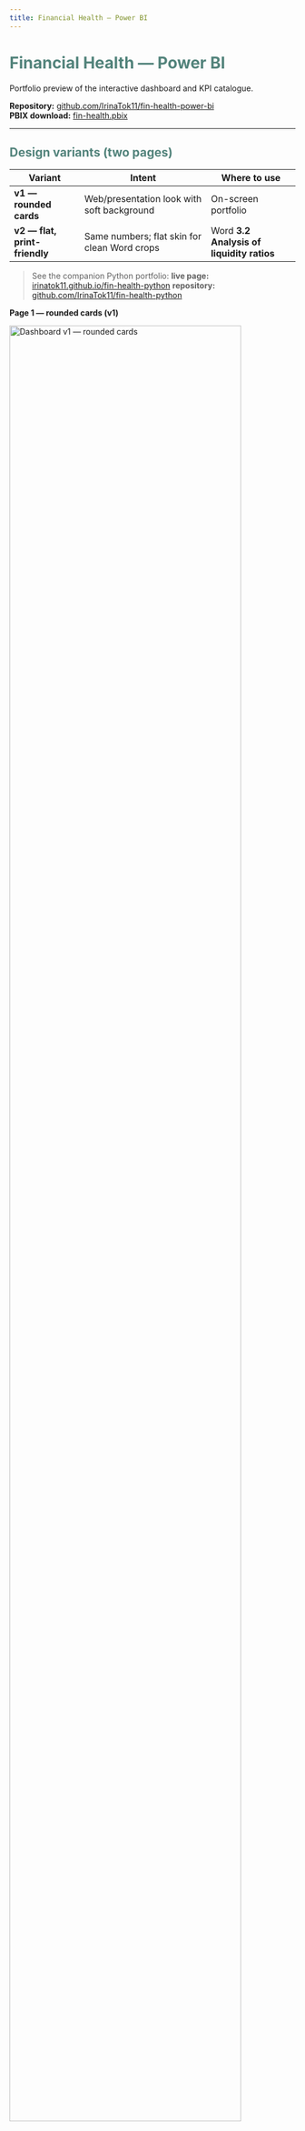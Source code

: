 ```yaml
---
title: Financial Health — Power BI
---
```


<style>
  :root { --brand: #52837B; }

  .page-header .project-name,
  .page-header .project-tagline {
    color: #fff !important;
    text-shadow: none !important;
  }

  h1, h2, h3, h4, h5, h6 {
    color: var(--brand) !important;
    font-weight: 750 !important;    
    text-shadow: none !important;
  }
  h1 a, h2 a, h3 a, h4 a, h5 a, h6 a {
    color: var(--brand) !important;
    text-decoration: none;
  }

  .gallery{
    display:flex; gap:16px; justify-content:flex-start;
    align-items:flex-start; flex-wrap:wrap; margin:0; padding:0;
  }
  .gallery img{ width:48%; height:auto; margin:0; }
</style>

# Financial Health — Power BI

Portfolio preview of the interactive dashboard and KPI catalogue.

**Repository:** [github.com/IrinaTok11/fin-health-power-bi](https://github.com/IrinaTok11/fin-health-power-bi)  
**PBIX download:** [fin-health.pbix](https://github.com/IrinaTok11/fin-health-power-bi/raw/main/fin-health.pbix)

---

## Design variants (two pages)

| Variant | Intent | Where to use |
|---|---|---|
| **v1 — rounded cards** | Web/presentation look with soft background | On-screen portfolio |
| **v2 — flat, print-friendly** | Same numbers; flat skin for clean Word crops | Word **3.2 Analysis of liquidity ratios** |

> See the companion Python portfolio: **live page:** [irinatok11.github.io/fin-health-python](https://irinatok11.github.io/fin-health-python/)
> **repository:** [github.com/IrinaTok11/fin-health-python](https://github.com/IrinaTok11/fin-health-python)

**Page 1 — rounded cards (v1)**
<p align="left">
  <img src="{{ 'cover.png' | relative_url }}" alt="Dashboard v1 — rounded cards" width="90%">
</p>

**Page 2 — flat cards (v2, print-friendly)**  
<p align="left">
  <img src="{{ 'cover2.png' | relative_url }}" alt="Dashboard v2 — flat cards for Word" width="90%">
</p>

---

## Highlights
- 12 KPIs across liquidity, stability, and profitability with norms and trends.
- Clean card layout with bands and trend arrows.
- Three-year comparison plus indexed micro-charts.
